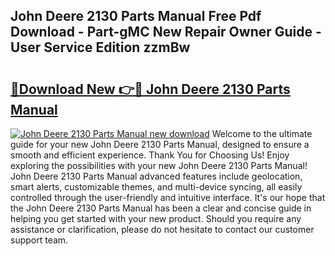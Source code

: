 ## John Deere 2130 Parts Manual Free Pdf Download - Part-gMC New Repair Owner Guide - User Service Edition zzmBw

# <h2><a href="http://bc92408.oget.top/?id=John+Deere+2130+Parts+Manual">🔗Download New 👉🔴 John Deere 2130 Parts Manual</a></h2>

[![John Deere 2130 Parts Manual new download](https://i.imgur.com/5g1atiW.png)](http://bc92408.oget.top/?id=John+Deere+2130+Parts+Manual)
Welcome to the ultimate guide for your new John Deere 2130 Parts Manual, designed to ensure a smooth and efficient experience. Thank You for Choosing Us! Enjoy exploring the possibilities with your new John Deere 2130 Parts Manual! John Deere 2130 Parts Manual advanced features include geolocation, smart alerts, customizable themes, and multi-device syncing, all easily controlled through the user-friendly and intuitive interface. It's our hope that the John Deere 2130 Parts Manual has been a clear and concise guide in helping you get started with your new product. Should you require any assistance or clarification, please do not hesitate to contact our customer support team.
